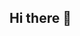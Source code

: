 ## Hi there 👋

<!--
**SaiBajantri/SaiBajantri** is a ✨ _special_ ✨ repository because its `README.md` (this file) appears on your GitHub profile.

Here are some ideas to get you started:

Hi, I’m Drew Peterson — a data analytics student and entrepreneur passionate about building AI-powered tools that make data simpler, smarter, and more actionable.

I’m currently studying Business Analytics & Information Technology at Virginia Tech, and I run a startup that develops AI voice agents and analytics dashboards for contractors across North Carolina. I love working at the intersection of data, automation, and user experience, turning raw information into insights that drive real results.

💡 What I’m into:

Data visualization (Power BI, Tableau, Python)

Machine learning & predictive analytics

AI automation and voice agent systems

Building tools that solve real business problems

📊 Current projects:

Power BI dashboards analyzing exoplanet and streaming media datasets

AI voice receptionist & CRM analytics platform for contractors

Forecasting and predictive sales models for DTC brands

📬 Let’s connect:
I’m always open to collaborating on analytics, automation, or AI-driven projects — or just talking shop about startups and data.

